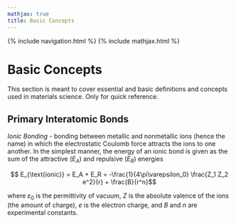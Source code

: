 ```yaml
---
mathjax: true
title: Basic Concepts
---
```

{% include navigation.html %}
{% include mathjax.html %}

# Basic Concepts

This section is meant to cover essential and basic definitions and concepts used in materials science. Only for quick reference.

## Primary Interatomic Bonds

*Ionic Bonding* - bonding between metallic and nonmetallic ions (hence the name) in which the electrostatic Coulomb force attracts the ions to one another. In the simplest manner, the energy of an ionic bond is given as the sum of the attractive ($E_A$) and repulsive ($E_R$) energies

$$ E_{\text{ionic}} =  E_A + E_R = -\frac{1}{4\pi\varepsilon_0} \frac{Z_1 Z_2 e^2}{r} + \frac{B}{r^n}$$

where $\varepsilon_0$ is the permittivity of vacuum, $Z$ is the absolute valence of the ions (the amount of charge), $e$ is the electron charge, and $B$ and $n$ are experimental constants.
